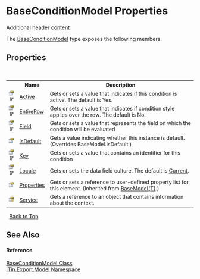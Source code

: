 # BaseConditionModel Properties
Additional header content 

The <a href="T_iTin_Export_Model_BaseConditionModel">BaseConditionModel</a> type exposes the following members.


## Properties
&nbsp;<table><tr><th></th><th>Name</th><th>Description</th></tr><tr><td>![Public property](media/pubproperty.gif "Public property")![Code example](media/CodeExample.png "Code example")</td><td><a href="P_iTin_Export_Model_BaseConditionModel_Active">Active</a></td><td>
Gets or sets a value that indicates if this condition is active. The default is Yes.</td></tr><tr><td>![Public property](media/pubproperty.gif "Public property")![Code example](media/CodeExample.png "Code example")</td><td><a href="P_iTin_Export_Model_BaseConditionModel_EntireRow">EntireRow</a></td><td>
Gets or sets a value that indicates if condition style applies over the row. The default is No.</td></tr><tr><td>![Public property](media/pubproperty.gif "Public property")![Code example](media/CodeExample.png "Code example")</td><td><a href="P_iTin_Export_Model_BaseConditionModel_Field">Field</a></td><td>
Gets or sets a value that represents the field on which the condition will be evaluated</td></tr><tr><td>![Public property](media/pubproperty.gif "Public property")</td><td><a href="P_iTin_Export_Model_BaseConditionModel_IsDefault">IsDefault</a></td><td>
Gets a value indicating whether this instance is default.
 (Overrides BaseModel.IsDefault.)</td></tr><tr><td>![Public property](media/pubproperty.gif "Public property")![Code example](media/CodeExample.png "Code example")</td><td><a href="P_iTin_Export_Model_BaseConditionModel_Key">Key</a></td><td>
Gets or sets a value that contains an identifier for this condition</td></tr><tr><td>![Public property](media/pubproperty.gif "Public property")![Code example](media/CodeExample.png "Code example")</td><td><a href="P_iTin_Export_Model_BaseConditionModel_Locale">Locale</a></td><td>
Gets or sets the data field culture. The default is <a href="T_iTin_Export_Model_KnownCulture">Current</a>.</td></tr><tr><td>![Public property](media/pubproperty.gif "Public property")</td><td><a href="P_iTin_Export_Model_BaseModel_1_Properties">Properties</a></td><td>
Gets or sets a reference to user-defined property list for this element.
 (Inherited from <a href="T_iTin_Export_Model_BaseModel_1">BaseModel(T)</a>.)</td></tr><tr><td>![Protected property](media/protproperty.gif "Protected property")</td><td><a href="P_iTin_Export_Model_BaseConditionModel_Service">Service</a></td><td>
Gets a reference to an object that contains information about the context.</td></tr></table>&nbsp;
<a href="#baseconditionmodel-properties">Back to Top</a>

## See Also


#### Reference
<a href="T_iTin_Export_Model_BaseConditionModel">BaseConditionModel Class</a><br /><a href="N_iTin_Export_Model">iTin.Export.Model Namespace</a><br />